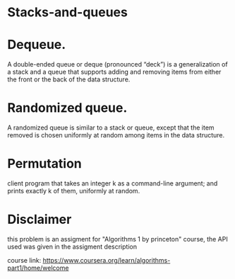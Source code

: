 # Stacks-and-queues

# Dequeue. 
A double-ended queue or deque (pronounced “deck”) 
is a generalization of a stack and a queue that supports adding
and removing items from either the front or the back of the data structure.

# Randomized queue.
A randomized queue is similar to a stack or queue, except that the item removed is chosen uniformly at random among items in the data structure.

# Permutation
client program that takes an integer k as a command-line argument;  and prints exactly k of them, uniformly at random.

# Disclaimer
this problem is an assigment for "Algorithms 1 by princeton" course, the API used was given in the assigment description 

course link: https://www.coursera.org/learn/algorithms-part1/home/welcome
